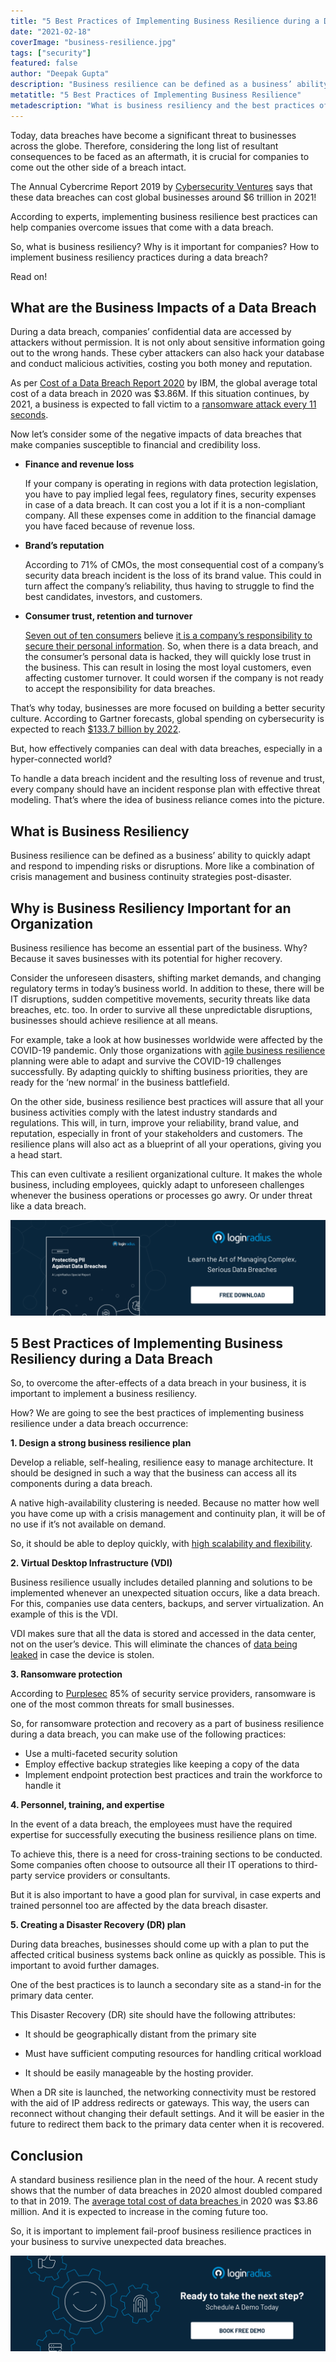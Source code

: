 ```yaml
---
title: "5 Best Practices of Implementing Business Resilience during a Data Breach"
date: "2021-02-18"
coverImage: "business-resilience.jpg"
tags: ["security"]
featured: false
author: "Deepak Gupta"
description: "Business resilience can be defined as a business’ ability to quickly adapt and respond to impending risks or disruptions. More like a combination of crisis management and business continuity strategies post-disaster."
metatitle: "5 Best Practices of Implementing Business Resilience"
metadescription: "What is business resiliency and the best practices of implementing business resilience during a data breach. Also find out the business impact of a data breach."
---
```


Today, data breaches have become a significant threat to businesses across the globe.  Therefore, considering the long list of resultant consequences to be faced as an aftermath, it is crucial for companies to come out the other side of a breach intact.

The Annual Cybercrime Report  2019 by [Cybersecurity Ventures](https://www.herjavecgroup.com/the-2019-official-annual-cybercrime-report/#:~:text=Cybersecurity%20Ventures%20has%20reaffirmed%20their,associated%20with%20cybercrime%20are%20vast.) says that these data breaches can cost global businesses around $6 trillion in 2021!

According to experts, implementing business resilience best practices can help companies overcome issues that come with a data breach.

So, what is business resiliency? Why is it important for companies? How to implement business resiliency practices during a data breach?

Read on!

## What are the Business Impacts of a Data Breach
 

During a data breach, companies’ confidential data are accessed by attackers without permission.  It is not only about sensitive information going out to the wrong hands. These cyber attackers can also hack your database and conduct malicious activities, costing you both money and reputation. 

As per [Cost of a Data Breach Report 2020](https://www.ibm.com/security/digital-assets/cost-data-breach-report/#/) by IBM, the global average total cost of a data breach in 2020 was $3.86M. If this situation continues, by 2021, a business is expected to fall victim to a [ransomware attack every 11 seconds](https://www.herjavecgroup.com/wp-content/uploads/2018/12/CV-HG-2019-Official-Annual-Cybercrime-Report.pdf). 

Now let’s consider some of the negative impacts of data breaches that make companies susceptible to financial and credibility loss.



*   **Finance and revenue loss**

    If your company is operating in regions with data protection legislation, you have to pay implied legal fees, regulatory fines, security expenses in case of a data breach.  It can cost you a lot if it is a non-compliant company. All these expenses come in addition to the financial damage you have faced because of revenue loss. 

*   **Brand’s reputation**

    According to 71% of CMOs, the most consequential cost of a company’s security data breach incident is the loss of its brand value. This could in turn affect the company’s reliability, thus having to struggle to find the best candidates, investors, and customers.

*   **Consumer trust, retention and turnover**

    [Seven out of ten consumers](https://www6.thalesgroup.com/2016-data-breaches-customer-loyalty-report-pr) believe [it is a company’s responsibility to secure their personal information](https://www6.thalesgroup.com/2016-data-breaches-customer-loyalty-report-pr). So, when there is a data breach, and the consumer’s personal data is hacked, they will quickly lose trust in the business. This can result in losing the most loyal customers, even affecting customer turnover. It could worsen if the company is not ready to accept the responsibility for data breaches.


That’s why today, businesses are more focused on building a better security culture. According to Gartner forecasts, global spending on cybersecurity is expected to reach [$133.7 billion by 2022](https://www.gartner.com/en/newsroom/press-releases/2018-08-15-gartner-forecasts-worldwide-information-security-spending-to-exceed-124-billion-in-2019). 

But, how effectively companies can deal with data breaches, especially in a hyper-connected world?

To handle a data breach incident and the resulting loss of revenue and trust, every company should have an incident response plan with effective threat modeling. That’s where the idea of business reliance comes into the picture.


## What is Business Resiliency

Business resilience can be defined as a business’ ability to quickly adapt and respond to impending risks or disruptions. More like a combination of crisis management and business continuity strategies post-disaster. 


## Why is Business Resiliency Important for an Organization

Business resilience has become an essential part of the business. Why? Because it saves businesses with its potential for higher recovery. 

Consider the unforeseen disasters, shifting market demands, and changing regulatory terms in today’s business world. In addition to these, there will be IT disruptions, sudden competitive movements, security threats like data breaches, etc. too. In order to survive all these unpredictable disruptions, businesses should achieve resilience at all means. 

For example, take a look at how businesses worldwide were affected by the COVID-19 pandemic. Only those organizations with [agile business resilience](https://www.mckinsey.com/business-functions/organization/our-insights/an-operating-model-for-the-next-normal-lessons-from-agile-organizations-in-the-crisis) planning were able to adapt and survive the COVID-19 challenges successfully. By adapting quickly to shifting business priorities, they are ready for the ‘new normal’ in the business battlefield.

On the other side, business resilience best practices will assure that all your business activities comply with the latest industry standards and regulations. This will, in turn, improve your reliability, brand value, and reputation, especially in front of your stakeholders and customers. The resilience plans will also act as a blueprint of all your operations, giving you a head start. 

This can even cultivate a resilient organizational culture. It makes the whole business, including employees, quickly adapt to unforeseen challenges whenever the business operations or processes go awry. Or under threat like a data breach.


[![protecting-pii-against-data-breaches](protecting-pii-against-data-breaches.png)](https://www.loginradius.com/resource/pii-data-breach-report/)

## 5 Best Practices of Implementing Business Resiliency during a Data Breach

So, to overcome the after-effects of a data breach in your business, it is important to implement a business resiliency. 

How? We are going to see the best practices of implementing business resilience under a data breach occurrence:

**1. Design a strong business resilience plan**

Develop a reliable, self-healing, resilience easy to manage architecture. It should be designed in such a way that the business can access all its components during a data breach. 

A native high-availability clustering is needed. Because no matter how well you have come up with a crisis management and continuity plan, it will be of no use if it’s not available on demand.  

So, it should be able to deploy quickly, with [high scalability and flexibility](https://www.loginradius.com/scalability/).

**2. Virtual Desktop Infrastructure (VDI)**

Business resilience usually includes detailed planning and solutions to be implemented whenever an unexpected situation occurs, like a data breach. For this, companies use data centers, backups, and server virtualization. An example of this is the VDI. 

VDI makes sure that all the data is stored and accessed in the data center, not on the user’s device. This will eliminate the chances of [data being leaked](https://www.loginradius.com/blog/start-with-identity/2019/01/how-do-i-know-if-my-email-has-been-leaked-in-a-data-breach/) in case the device is stolen.

**3. Ransomware protection**

According to [Purplesec](https://purplesec.us/resources/cyber-security-statistics/ransomware/) 85% of security service providers, ransomware is one of the most common threats for small businesses. 

So, for ransomware protection and recovery as a part of business resilience during a data breach, you can make use of the following practices:



*   Use a multi-faceted security solution
*   Employ effective backup strategies like keeping a copy of the data 
*   Implement endpoint protection best practices and train the workforce to handle it 

**4. Personnel, training, and expertise**

In the event of a data breach, the employees must have the required expertise for successfully executing the business resilience plans on time. 

To achieve this, there is a need for cross-training sections to be conducted. Some companies often choose to outsource all their IT operations to third-party service providers or consultants.

But it is also important to have a good plan for survival, in case experts and trained personnel too are affected by the data breach disaster. 

**5. Creating a Disaster Recovery (DR) plan**

During data breaches, businesses should come up with a plan to put the affected critical business systems back online as quickly as possible. This is important to avoid further damages. 

One of the best practices is to launch a secondary site as a stand-in for the primary data center.

This Disaster Recovery (DR) site should have the following attributes:



*   It should be geographically distant from the primary site
*   Must have sufficient computing resources for handling
 critical workload

*   It should be easily manageable by the hosting provider. 

When a DR site is launched, the networking connectivity must be restored with the aid of IP address redirects or gateways. This way, the users can reconnect without changing their default settings. And it will be easier in the future to redirect them back to the primary data center when it is recovered.


## Conclusion

A standard business resilience plan in the need of the hour. A recent study shows that the number of data breaches in 2020 almost doubled compared to that in 2019. The [average total cost of data breaches ](https://www.capita.com/sites/g/files/nginej146/files/2020-08/Ponemon-Global-Cost-of-Data-Breach-Study-2020.pdf)in 2020 was $3.86 million. And it is expected to increase in the coming future too.

So, it is important to implement fail-proof business resilience practices in your business to survive unexpected data breaches.

[![LoginRadius Book a Demo](../../assets/book-a-demo-loginradius.png)](https://www.loginradius.com/book-a-demo/)
